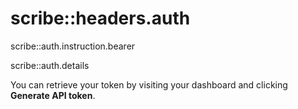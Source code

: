 # scribe::headers.auth

scribe::auth.instruction.bearer

scribe::auth.details

You can retrieve your token by visiting your dashboard and clicking <b>Generate API token</b>.
